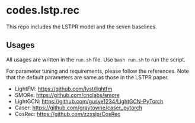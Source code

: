 # codes.lstp.rec
This repo includes the LSTPR model and the seven baselines.
## Usages
All usages are written in the ```run.sh``` file. Use ```bash run.sh``` to run the script.

For parameter tuning and requirements, please follow the references. Note that the default parameters are same as those in the LSTPR paper.
- LightFM: https://github.com/lyst/lightfm
- SMORe: https://github.com/cnclabs/smore
- LightGCN: https://github.com/gusye1234/LightGCN-PyTorch
- Caser: https://github.com/graytowne/caser_pytorch
- CosRec: https://github.com/zzxslp/CosRec
